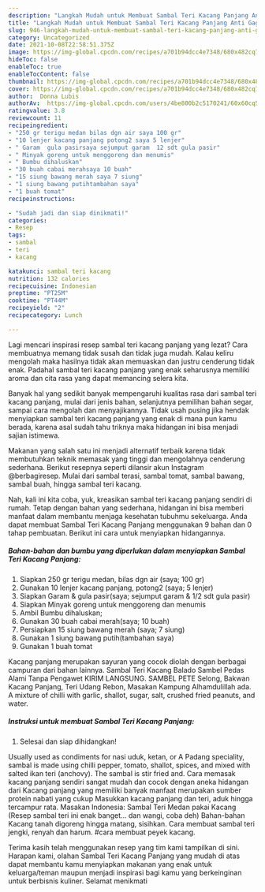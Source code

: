 ```yaml
---
description: "Langkah Mudah untuk Membuat Sambal Teri Kacang Panjang Anti Gagal"
title: "Langkah Mudah untuk Membuat Sambal Teri Kacang Panjang Anti Gagal"
slug: 946-langkah-mudah-untuk-membuat-sambal-teri-kacang-panjang-anti-gagal
category: Uncategorized
date: 2021-10-08T22:58:51.375Z
image: https://img-global.cpcdn.com/recipes/a701b94dcc4e7348/680x482cq70/sambal-teri-kacang-panjang-foto-resep-utama.jpg
hideToc: false
enableToc: true
enableTocContent: false
thumbnail: https://img-global.cpcdn.com/recipes/a701b94dcc4e7348/680x482cq70/sambal-teri-kacang-panjang-foto-resep-utama.jpg
cover: https://img-global.cpcdn.com/recipes/a701b94dcc4e7348/680x482cq70/sambal-teri-kacang-panjang-foto-resep-utama.jpg
author:  Donna Lubis
authorAv:  https://img-global.cpcdn.com/users/4be800b2c5170241/60x60cq50/avatar.jpg
ratingvalue: 3.8
reviewcount: 11
recipeingredient:
- "250 gr terigu medan bilas dgn air saya 100 gr"
- "10 lenjer kacang panjang potong2 saya 5 lenjer"
- " Garam  gula pasirsaya sejumput garam  12 sdt gula pasir"
- " Minyak goreng untuk menggoreng dan menumis"
- " Bumbu dihaluskan"
- "30 buah cabai merahsaya 10 buah"
- "15 siung bawang merah saya 7 siung"
- "1 siung bawang putihtambahan saya"
- "1 buah tomat"
recipeinstructions:

- "Sudah jadi dan siap dinikmati!"
categories:
- Resep
tags:
- sambal
- teri
- kacang

katakunci: sambal teri kacang 
nutrition: 132 calories
recipecuisine: Indonesian
preptime: "PT25M"
cooktime: "PT44M"
recipeyield: "2"
recipecategory: Lunch

---
```



Lagi mencari inspirasi resep sambal teri kacang panjang yang lezat? Cara membuatnya memang tidak susah dan tidak juga mudah. Kalau keliru mengolah maka hasilnya tidak akan memuaskan dan justru cenderung tidak enak. Padahal sambal teri kacang panjang yang enak seharusnya memiliki aroma dan cita rasa yang dapat memancing selera kita.


Banyak hal yang sedikit banyak mempengaruhi kualitas rasa dari sambal teri kacang panjang, mulai dari jenis bahan, selanjutnya pemilihan bahan segar, sampai cara mengolah dan menyajikannya. Tidak usah pusing jika hendak menyiapkan sambal teri kacang panjang yang enak di mana pun kamu berada, karena asal sudah tahu triknya maka hidangan ini bisa menjadi sajian istimewa.

Makanan yang salah satu ini menjadi alternatif terbaik karena tidak membutuhkan teknik memasak yang tinggi dan mengolahnya cenderung sederhana. Berikut resepnya seperti dilansir akun Instagram @berbagiresep. Mulai dari sambal terasi, sambal tomat, sambal bawang, sambal buah, hingga sambal teri kacang.


Nah, kali ini kita coba, yuk, kreasikan sambal teri kacang panjang sendiri di rumah. Tetap dengan bahan yang sederhana, hidangan ini bisa memberi manfaat dalam membantu menjaga kesehatan tubuhmu sekeluarga. Anda dapat membuat Sambal Teri Kacang Panjang menggunakan 9 bahan dan 0 tahap pembuatan. Berikut ini cara untuk menyiapkan hidangannya.

<!--inarticleads1-->

##### Bahan-bahan dan bumbu yang diperlukan dalam menyiapkan Sambal Teri Kacang Panjang:

1. Siapkan 250 gr terigu medan, bilas dgn air (saya; 100 gr)
1. Gunakan 10 lenjer kacang panjang, potong2 (saya; 5 lenjer)
1. Siapkan  Garam &amp; gula pasir(saya; sejumput garam &amp; 1/2 sdt gula pasir)
1. Siapkan  Minyak goreng untuk menggoreng dan menumis
1. Ambil  Bumbu dihaluskan;
1. Gunakan 30 buah cabai merah(saya; 10 buah)
1. Persiapkan 15 siung bawang merah (saya; 7 siung)
1. Gunakan 1 siung bawang putih(tambahan saya)
1. Gunakan 1 buah tomat


Kacang panjang merupakan sayuran yang cocok diolah dengan berbagai campuran dari bahan lainnya. Sambal Teri Kacang Balado Sambel Pedas Alami Tanpa Pengawet KIRIM LANGSUNG. SAMBEL PETE Selong, Bakwan Kacang Panjang, Teri Udang Rebon, Masakan Kampung Alhamdulillah ada. A mixture of chilli with garlic, shallot, sugar, salt, crushed fried peanuts, and water. 

<!--inarticleads2-->

##### Instruksi untuk membuat Sambal Teri Kacang Panjang:


1. Selesai dan siap dihidangkan!

Usually used as condiments for nasi uduk, ketan, or A Padang speciality, sambal is made using chilli pepper, tomato, shallot, spices, and mixed with salted ikan teri (anchovy). The sambal is stir fried and. Cara memasak kacang panjang sendiri sangat mudah dan cocok dengan aneka hidangan dari Kacang panjang yang memiliki banyak manfaat merupakan sumber protein nabati yang cukup Masukkan kacang panjang dan teri, aduk hingga tercampur rata. Masakan Indonesia: Sambal Teri Medan pakai Kacang (Resep sambal teri ini enak banget… dan wangi, coba deh) Bahan-bahan Kacang tanah digoreng hingga matang, sisihkan. Cara membuat sambal teri jengki, renyah dan harum. #cara membuat peyek kacang. 

Terima kasih telah menggunakan resep yang tim kami tampilkan di sini. Harapan kami, olahan Sambal Teri Kacang Panjang yang mudah di atas dapat membantu kamu menyiapkan makanan yang enak untuk keluarga/teman maupun menjadi inspirasi bagi kamu yang berkeinginan untuk berbisnis kuliner. Selamat menikmati
